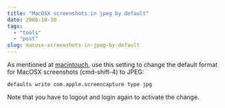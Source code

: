 ```yaml
---
title: "MacOSX screenshots in jpeg by default"
date: 2006-10-30
tags: 
  - "tools"
  - "post"
slug: macosx-screenshots-in-jpeg-by-default
---
```


As mentioned at [macintouch](http://www.macintouch.com/readerreports/macosx10_4_1/topic3075.html), use this setting to change the default format for MacOSX screenshots (cmd-shift-4) to JPEG:

`defaults write com.apple.screencapture type jpg`

Note that you have to logout and login again to activate the change.

